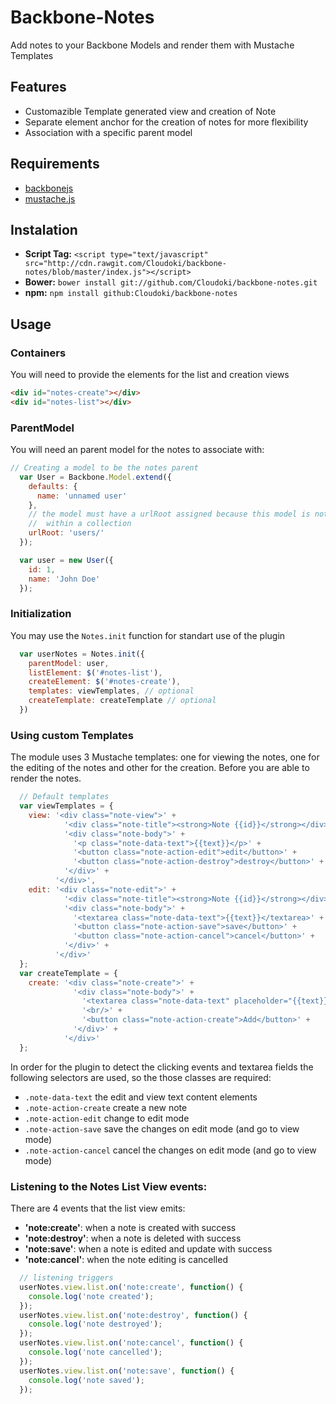 # Backbone-Notes

Add notes to your Backbone Models and render them with Mustache Templates

## Features

- Customazible Template generated view and creation of Note
- Separate element anchor for the creation of notes for more flexibility
- Association with a specific parent model

## Requirements

- [backbonejs](http://backbonejs.org/)
- [mustache.js](https://github.com/janl/mustache.js)

## Instalation

- **Script Tag:** `<script type="text/javascript" src="http://cdn.rawgit.com/Cloudoki/backbone-notes/blob/master/index.js"></script>`
- **Bower:** `bower install git://github.com/Cloudoki/backbone-notes.git`
- **npm:** `npm install github:Cloudoki/backbone-notes`

## Usage

### Containers

You will need to provide the elements for the list and creation views

```html
<div id="notes-create"></div>
<div id="notes-list"></div>
```

### ParentModel

You will need an parent model for the notes to associate with:

```javascript
// Creating a model to be the notes parent
  var User = Backbone.Model.extend({
    defaults: {
      name: 'unnamed user'
    },
    // the model must have a urlRoot assigned because this model is not
    //  within a collection
    urlRoot: 'users/'
  });

  var user = new User({
    id: 1,
    name: 'John Doe'
  });
```

### Initialization

You may use the `Notes.init` function for standart use of the plugin

```javascript
  var userNotes = Notes.init({
    parentModel: user,
    listElement: $('#notes-list'),
    createElement: $('#notes-create'),
    templates: viewTemplates, // optional
    createTemplate: createTemplate // optional
  })
```

### Using custom Templates

The module uses 3 Mustache templates: one for viewing the notes, one for the
editing of the notes and other for the creation. Before you are able to render
the notes.

```javascript
  // Default templates
  var viewTemplates = {
    view: '<div class="note-view">' +
            '<div class="note-title"><strong>Note {{id}}</strong></div>' +
            '<div class="note-body">' +
              '<p class="note-data-text">{{text}}</p>' +
              '<button class="note-action-edit">edit</button>' +
              '<button class="note-action-destroy">destroy</button>' +
            '</div>' +
          '</div>',
    edit: '<div class="note-edit">' +
            '<div class="note-title"><strong>Note {{id}}</strong></div>' +
            '<div class="note-body">' +
              '<textarea class="note-data-text">{{text}}</textarea>' +
              '<button class="note-action-save">save</button>' +
              '<button class="note-action-cancel">cancel</button>' +
            '</div>' +
          '</div>'
  };
  var createTemplate = {
    create: '<div class="note-create">' +
              '<div class="note-body">' +
                '<textarea class="note-data-text" placeholder="{{text}}"></textarea>' +
                '<br/>' +
                '<button class="note-action-create">Add</button>' +
              '</div>' +
            '</div>'
  };
```

In order for the plugin to detect the clicking events and textarea fields
 the following selectors are used, so the those classes are required:

 - `.note-data-text` the edit and view text content elements
 - `.note-action-create` create a new note
 - `.note-action-edit` change to edit mode
 - `.note-action-save` save the changes on edit mode (and go to view mode)
 - `.note-action-cancel` cancel the changes on edit mode (and go to view mode)


### Listening to the Notes List View events:

There are 4 events that the list view emits:
- **'note:create'**: when a note is created with success
- **'note:destroy'**: when a note is deleted with success
- **'note:save'**: when a note is edited and update with success
- **'note:cancel'**: when the note editing is cancelled

```javascript
  // listening triggers
  userNotes.view.list.on('note:create', function() {
    console.log('note created');
  });
  userNotes.view.list.on('note:destroy', function() {
    console.log('note destroyed');
  });
  userNotes.view.list.on('note:cancel', function() {
    console.log('note cancelled');
  });
  userNotes.view.list.on('note:save', function() {
    console.log('note saved');
  });
```
